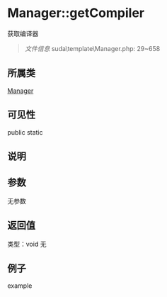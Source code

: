 # Manager::getCompiler
获取编译器
> *文件信息* suda\template\Manager.php: 29~658
## 所属类 

[Manager](../Manager.md)

## 可见性

  public  static
## 说明



## 参数

无参数

## 返回值
类型：void
无

## 例子

example